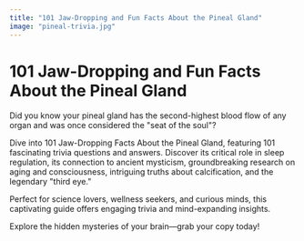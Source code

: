 ```yaml
---
title: "101 Jaw-Dropping and Fun Facts About the Pineal Gland"
image: "pineal-trivia.jpg"
---
```


# 101 Jaw-Dropping and Fun Facts About the Pineal Gland

Did you know your pineal gland has the second-highest blood flow of any organ and was once considered the "seat of the soul"?

Dive into 101 Jaw-Dropping Facts About the Pineal Gland, featuring 101 fascinating trivia questions and answers. Discover its critical role in sleep regulation, its connection to ancient mysticism, groundbreaking research on aging and consciousness, intriguing truths about calcification, and the legendary "third eye."

Perfect for science lovers, wellness seekers, and curious minds, this captivating guide offers engaging trivia and mind-expanding insights.

Explore the hidden mysteries of your brain—grab your copy today! 